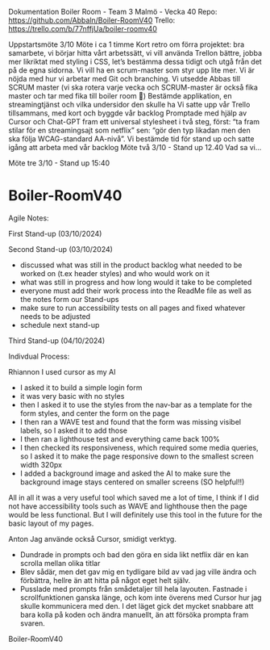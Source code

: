 Dokumentation
Boiler Room - Team 3 Malmö - Vecka 40
Repo: https://github.com/Abbaln/Boiler-RoomV40
Trello: https://trello.com/b/77nffjUa/boiler-roomv40

Uppstartsmöte 3/10
Möte i ca 1 timme
Kort retro om förra projektet: bra samarbete, vi börjar hitta vårt arbetssätt, vi vill använda Trellon bättre, jobba mer likriktat med styling i CSS, let’s bestämma dessa tidigt och utgå från det på de egna sidorna. Vi vill ha en scrum-master som styr upp lite mer. Vi är nöjda med hur vi arbetar med Git och branching.
Vi utsedde Abbas till SCRUM master (vi ska rotera varje vecka och SCRUM-master är också fika master och tar med fika till boiler room 🍩)
Bestämde applikation, en streamingtjänst och vilka undersidor den skulle ha
Vi satte upp vår Trello tillsammans, med kort och byggde vår backlog
Promptade med hjälp av Cursor och Chat-GPT fram ett universal stylesheet i två steg, först: “ta fram stilar för en streamingsajt som netflix” sen: “gör den typ likadan men den ska följa WCAG-standard AA-nivå”.
Vi bestämde tid för stand up och satte igång att arbeta med vår backlog
Möte två 3/10 - Stand up 12.40
Vad sa vi…

Möte tre 3/10 - Stand up 15:40


# Boiler-RoomV40
Agile Notes:

First Stand-up (03/10/2024)


Second Stand-up (03/10/2024)
- discussed what was still in the product backlog what needed to be worked on (t.ex header styles) and who would work on it
- what was still in progress and how long would it take to be completed 
- everyone must add their work process into the ReadMe file as well as the notes form our Stand-ups
- make sure to run accessibility tests on all pages and fixed whatever needs to be adjusted 
- schedule next stand-up

Third Stand-up (04/10/2024)



Indivdual Process:

Rhiannon
I used cursor as my AI

- I asked it to build a simple login form
- it was very basic with no styles
- then I asked it to use the styles from the nav-bar as a template for the form styles, and center the form on the page
- I then ran a WAVE test and found that the form was missing visibel labels, so I asked it to add those
- I then ran a lighthouse test and everything came back 100%
- I then checked its responsiveness, which required some media queries, so I asked it to make the page responsive down to the smallest screen width 320px
- I added a background image and asked the AI to make sure the background image stays centered on smaller screens (SO helpful!!)

All in all it was a very useful tool which saved me a lot of time, I think if I did not have accessibility tools such as WAVE and lighthouse then the page would be less functional. But I will definitely use this tool in the future for the basic layout of my pages.

Anton
Jag använde också Cursor, smidigt verktyg.

- Dundrade in prompts och bad den göra en sida likt netflix där en kan scrolla mellan olika titlar
- Blev sådär, men det gav mig en tydligare bild av vad jag ville ändra och förbättra, hellre än att hitta på något eget helt själv.
- Pusslade med prompts från smådetaljer till hela layouten. Fastnade i scrollfunktionen ganska länge, och kom inte överens med Cursor hur jag skulle kommunicera med den. I det läget gick det mycket snabbare att bara kolla på koden och ändra manuellt, än att försöka prompta fram svaren.

Boiler-RoomV40
